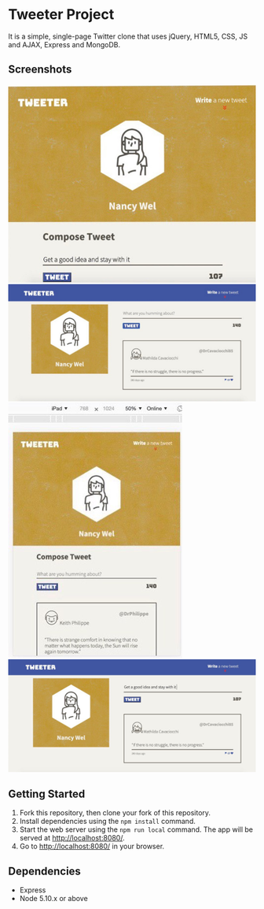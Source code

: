 # Tweeter Project

It is a simple, single-page Twitter clone that uses jQuery, HTML5, CSS, JS and AJAX, Express and MongoDB.

## Screenshots

!["Screenshot of a tweet compose box"](https://github.com/katebatrakova/tweeter/blob/master/docs/compose_area.jpg?raw=true)
!["Screenshot of a tweet"](https://github.com/katebatrakova/tweeter/blob/master/docs/tweetbox.jpg?raw=true)
!["Tweeter for iPad"](https://github.com/katebatrakova/tweeter/blob/master/docs/ipadversion.jpg?raw=true)
!["Tweeter for Desktop"](https://github.com/katebatrakova/tweeter/blob/master/docs/desktopversion.jpg?raw=true)

## Getting Started

1. Fork this repository, then clone your fork of this repository.
2. Install dependencies using the `npm install` command.
3. Start the web server using the `npm run local` command. The app will be served at <http://localhost:8080/>.
4. Go to <http://localhost:8080/> in your browser.

## Dependencies

- Express
- Node 5.10.x or above
